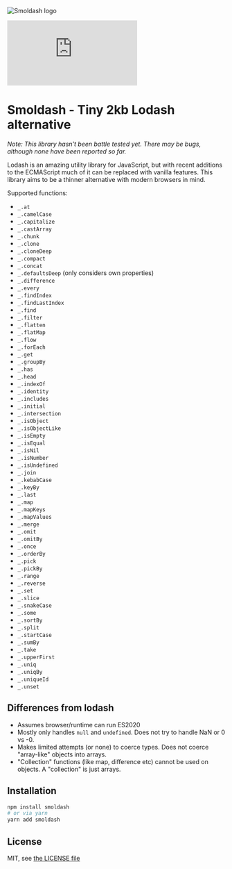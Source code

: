![Smoldash logo](/smoldash.svg)

![Smoldash bundle size](https://img.badgesize.io/https:/cdn.jsdelivr.net/npm/smoldash@0.11.0/dist/esm/index.min.js?compression=gzip)

# Smoldash - Tiny 2kb Lodash alternative

_Note: This library hasn't been battle tested yet. There may be bugs, although none have been reported so far._

Lodash is an amazing utility library for JavaScript, but with recent additions to the ECMAScript much of it can be replaced with vanilla features. This library aims to be a thinner alternative with modern browsers in mind.

Supported functions:

- `_.at`
- `_.camelCase`
- `_.capitalize`
- `_.castArray`
- `_.chunk`
- `_.clone`
- `_.cloneDeep`
- `_.compact`
- `_.concat`
- `_.defaultsDeep` (only considers own properties)
- `_.difference`
- `_.every`
- `_.findIndex`
- `_.findLastIndex`
- `_.find`
- `_.filter`
- `_.flatten`
- `_.flatMap`
- `_.flow`
- `_.forEach`
- `_.get`
- `_.groupBy`
- `_.has`
- `_.head`
- `_.indexOf`
- `_.identity`
- `_.includes`
- `_.initial`
- `_.intersection`
- `_.isObject`
- `_.isObjectLike`
- `_.isEmpty`
- `_.isEqual`
- `_.isNil`
- `_.isNumber`
- `_.isUndefined`
- `_.join`
- `_.kebabCase`
- `_.keyBy`
- `_.last`
- `_.map`
- `_.mapKeys`
- `_.mapValues`
- `_.merge`
- `_.omit`
- `_.omitBy`
- `_.once`
- `_.orderBy`
- `_.pick`
- `_.pickBy`
- `_.range`
- `_.reverse`
- `_.set`
- `_.slice`
- `_.snakeCase`
- `_.some`
- `_.sortBy`
- `_.split`
- `_.startCase`
- `_.sumBy`
- `_.take`
- `_.upperFirst`
- `_.uniq`
- `_.uniqBy`
- `_.uniqueId`
- `_.unset`

## Differences from lodash

- Assumes browser/runtime can run ES2020
- Mostly only handles `null` and `undefined`. Does not try to handle NaN or 0 vs -0.
- Makes limited attempts (or none) to coerce types. Does not coerce "array-like" objects into arrays.
- "Collection" functions (like map, difference etc) cannot be used on objects. A "collection" is just arrays.

## Installation

```bash
npm install smoldash
# or via yarn
yarn add smoldash
```

## License

MIT, see [the LICENSE file](./LICENSE)
